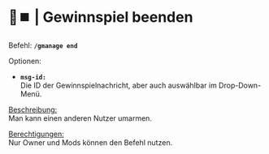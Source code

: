# 🎁⏹️ | Gewinnspiel beenden

Befehl: **`/gmanage end`**

Optionen:
- **`msg-id:`**  
  Die ID der Gewinnspielnachricht, aber auch auswählbar im Drop-Down-Menü.

<u>Beschreibung:</u>  
 Man kann einen anderen Nutzer umarmen.

<u>Berechtigungen:</u>  
  Nur Owner und Mods können den Befehl nutzen.